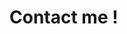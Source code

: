 # Contact me !


<script type="text/javascript">
  const user2 = "huzhe";
  const user421 = "3";
  const user21312 = "5";
  const user213123 = "6";
  const user41231231 = "6";
  const domain = "gmail.com";
  document.write('<a href="mailto:' + user2 + user421+user21312+user213123+user41231231+ '@' + domain + '">📧 Email</a>');
</script>

